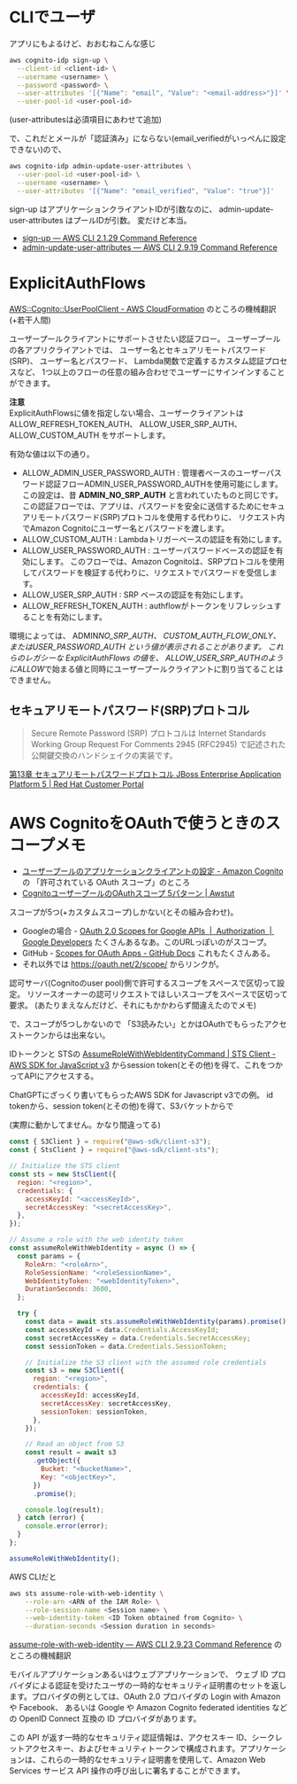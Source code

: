 # CLIでユーザ

アプリにもよるけど、おおむねこんな感じ

```bash
aws cognito-idp sign-up \
  --client-id <client-id> \
  --username <username> \
  --password <password> \
  --user-attributes '[{"Name": "email", "Value": "<email-address>"}]' \
  --user-pool-id <user-pool-id>
```

(user-attributesは必須項目にあわせて追加)

で、これだとメールが「認証済み」にならない(email_verifiedがいっぺんに設定できない)ので、

```bash
aws cognito-idp admin-update-user-attributes \
  --user-pool-id <user-pool-id> \
  --username <username> \
  --user-attributes '[{"Name": "email_verified", "Value": "true"}]'
```

sign-up はアプリケーションクライアントIDが引数なのに、
admin-update-user-attributes はプールIDが引数。
変だけど本当。

- [sign-up — AWS CLI 2.1.29 Command Reference](https://awscli.amazonaws.com/v2/documentation/api/2.1.29/reference/cognito-idp/sign-up.html)
- [admin-update-user-attributes — AWS CLI 2.9.19 Command Reference](https://awscli.amazonaws.com/v2/documentation/api/latest/reference/cognito-idp/admin-update-user-attributes.html)

# ExplicitAuthFlows

[AWS::Cognito::UserPoolClient \- AWS CloudFormation](https://docs.aws.amazon.com/ja_jp/AWSCloudFormation/latest/UserGuide/aws-resource-cognito-userpoolclient.html#cfn-cognito-userpoolclient-explicitauthflows) のところの機械翻訳(+若干人間)

ユーザープールクライアントにサポートさせたい認証フロー。
ユーザープールの各アプリクライアントでは、
ユーザー名とセキュアリモートパスワード(SRP)、
ユーザー名とパスワード、
Lambda関数で定義するカスタム認証プロセスなど、
1つ以上のフローの任意の組み合わせでユーザーにサインインすることができます。

**注意**\
ExplicitAuthFlowsに値を指定しない場合、ユーザークライアントはALLOW_REFRESH_TOKEN_AUTH、
ALLOW_USER_SRP_AUTH、
ALLOW_CUSTOM_AUTH
をサポートします。

有効な値は以下の通り。

- ALLOW_ADMIN_USER_PASSWORD_AUTH :
  管理者ベースのユーザーパスワード認証フローADMIN_USER_PASSWORD_AUTHを使用可能にします。この設定は、昔 **ADMIN_NO_SRP_AUTH** と言われていたものと同じです。
  この認証フローでは、アプリは、パスワードを安全に送信するためにセキュアリモートパスワード(SRP)プロトコルを使用する代わりに、
  リクエスト内でAmazon Cognitoにユーザー名とパスワードを渡します。
- ALLOW_CUSTOM_AUTH :
  Lambdaトリガーベースの認証を有効にします。
- ALLOW_USER_PASSWORD_AUTH :
  ユーザーパスワードベースの認証を有効にします。
  このフローでは、Amazon Cognitoは、SRPプロトコルを使用してパスワードを検証する代わりに、リクエストでパスワードを受信します。
- ALLOW_USER_SRP_AUTH :
  SRP ベースの認証を有効にします。
- ALLOW_REFRESH_TOKEN_AUTH :
  authflowがトークンをリフレッシュすることを有効にします。

環境によっては、
ADMIN*NO_SRP_AUTH、
CUSTOM_AUTH_FLOW_ONLY、
またはUSER_PASSWORD_AUTH
という値が表示されることがあります。
これらのレガシーな ExplicitAuthFlows の値を、
ALLOW_USER_SRP_AUTHのようにALLOW*で始まる値と同時にユーザープールクライアントに割り当てることはできません。

## セキュアリモートパスワード(SRP)プロトコル

> Secure Remote Password (SRP) プロトコルは Internet Standards Working Group Request For Comments 2945 (RFC2945) で記述された公開鍵交換のハンドシェイクの実装です。

[第13章 セキュアリモートパスワードプロトコル JBoss Enterprise Application Platform 5 \| Red Hat Customer Portal](https://access.redhat.com/documentation/ja-jp/jboss_enterprise_application_platform/5/html/security_guide/chap-secure_remote_password_protocol)

# AWS CognitoをOAuthで使うときのスコープメモ

- [ユーザープールのアプリケーションクライアントの設定 - Amazon Cognito](https://docs.aws.amazon.com/ja_jp/cognito/latest/developerguide/cognito-user-pools-app-idp-settings.html) の 「許可されている OAuth スコープ」のところ
- [CognitoユーザープールのOAuthスコープ 5パターン | Awstut](https://awstut.com/2022/04/03/cognito-userpool-oauth-scopes/)

スコープが5つ(+カスタムスコープ)しかない(とその組み合わせ)。

- Googleの場合 - [OAuth 2.0 Scopes for Google APIs  |  Authorization  |  Google Developers](https://developers.google.com/identity/protocols/oauth2/scopes) たくさんあるなあ。このURLっぽいのがスコープ。
- GitHub - [Scopes for OAuth Apps - GitHub Docs](https://docs.github.com/en/developers/apps/building-oauth-apps/scopes-for-oauth-apps) これもたくさんある。
- それ以外では https://oauth.net/2/scope/ からリンクが。

認可サーバ(Cognitoのuser pool)側で許可するスコープをスペースで区切って設定。
リソースオーナーの認可リクエストでほしいスコープをスペースで区切って要求。
(あたりまえなんだけど、それにもかかわらず間違えたのでメモ)

で、スコープが5つしかないので
「S3読みたい」とかはOAuthでもらったアクセストークンからは出来ない。

IDトークンと STSの
[AssumeRoleWithWebIdentityCommand | STS Client - AWS SDK for JavaScript v3](https://docs.aws.amazon.com/AWSJavaScriptSDK/v3/latest/clients/client-sts/classes/assumerolewithwebidentitycommand.html)
からsession token(とその他)を得て、これをつかってAPIにアクセスする。

ChatGPTにざっくり書いてもらったAWS SDK for Javascript v3での例。
id tokenから、session token(とその他)を得て、S3バケットからで

(実際に動かしてません。かなり間違ってる)

```javascript
const { S3Client } = require("@aws-sdk/client-s3");
const { StsClient } = require("@aws-sdk/client-sts");

// Initialize the STS client
const sts = new StsClient({
  region: "<region>",
  credentials: {
    accessKeyId: "<accessKeyId>",
    secretAccessKey: "<secretAccessKey>",
  },
});

// Assume a role with the web identity token
const assumeRoleWithWebIdentity = async () => {
  const params = {
    RoleArn: "<roleArn>",
    RoleSessionName: "<roleSessionName>",
    WebIdentityToken: "<webIdentityToken>",
    DurationSeconds: 3600,
  };

  try {
    const data = await sts.assumeRoleWithWebIdentity(params).promise();
    const accessKeyId = data.Credentials.AccessKeyId;
    const secretAccessKey = data.Credentials.SecretAccessKey;
    const sessionToken = data.Credentials.SessionToken;

    // Initialize the S3 client with the assumed role credentials
    const s3 = new S3Client({
      region: "<region>",
      credentials: {
        accessKeyId: accessKeyId,
        secretAccessKey: secretAccessKey,
        sessionToken: sessionToken,
      },
    });

    // Read an object from S3
    const result = await s3
      .getObject({
        Bucket: "<bucketName>",
        Key: "<objectKey>",
      })
      .promise();

    console.log(result);
  } catch (error) {
    console.error(error);
  }
};

assumeRoleWithWebIdentity();
```

AWS CLIだと

```bash
aws sts assume-role-with-web-identity \
    --role-arn <ARN of the IAM Role> \
    --role-session-name <Session name> \
    --web-identity-token <ID Token obtained from Cognito> \
    --duration-seconds <Session duration in seconds>
```

[assume-role-with-web-identity — AWS CLI 2.9.23 Command Reference](https://awscli.amazonaws.com/v2/documentation/api/latest/reference/sts/assume-role-with-web-identity.html)
のところの機械翻訳

モバイルアプリケーションあるいはウェブアプリケーションで、 ウェブ ID プロバイダによる認証を受けたユーザの一時的なセキュリティ証明書のセットを返します。プロバイダの例としては、OAuth 2.0 プロバイダの Login with Amazon や Facebook、 あるいは Google や Amazon Cognito federated identities などの OpenID Connect 互換の ID プロバイダがあります。

この API が返す一時的なセキュリティ認証情報は、アクセスキー ID、シークレットアクセスキー、およびセキュリティトークンで構成されます。アプリケーションは、これらの一時的なセキュリティ証明書を使用して、Amazon Web Services サービス API 操作の呼び出しに署名することができます。
